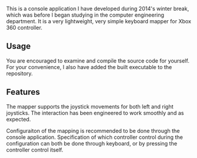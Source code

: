 This is a console application I have developed during 2014's winter break,
which was before I began studying in the computer engineering department.
It is a very lightweight, very simple keyboard mapper for Xbox 360 controller.

## Usage

You are encouraged to examine and compile the source code for yourself.
For your convenience, I also have added the built executable to the repository.

## Features

The mapper supports the joystick movements for both left and right joysticks.
The interaction has been engineered to work smoothly and as expected.

Configuraiton of the mapping is recommended to be done through the console application.
Specification of which controller control during the configuration can both be done
through keyboard, or by pressing the controller control itself.
